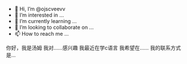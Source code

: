 - 👋 Hi, I’m @ojscveevv
- 👀 I’m interested in ...
- 🌱 I’m currently learning ...
- 💞️ I’m looking to collaborate on ...
- 📫 How to reach me ...

<!---
ojscveevv/ojscveevv is a ✨ special ✨ repository because its `README.md` (this file) appears on your GitHub profile.
You can click the Preview link to take a look at your changes.
--->
你好，我是汤姆
我对……感兴趣
我最近在学c语言
我希望在……
我的联系方式是…
